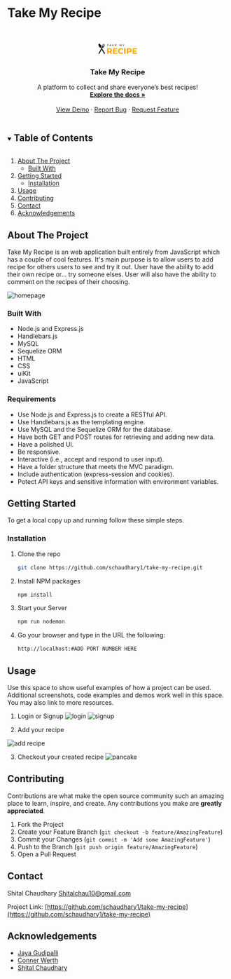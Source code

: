 # Take My Recipe

<!-- PROJECT LOGO  -->
<br />
<p align="center">
  <a href="https://github.com/schaudhary1/take-my-recipe">
    <img src="./public/images/logo.png" alt="Logo" width="100" height="">
  </a>

  <h3 align="center">Take My Recipe</h3>

  <p align="center">
    A platform to collect and share everyone’s best recipes!
    <br />
    <a href="https://github.com/schaudhary1/take-my-recipe"><strong>Explore the docs »</strong></a>
    <br />
    <br />
    <a href="https://take-my-recipe.herokuapp.com">View Demo</a>
    ·
    <a href="https://github.com/schaudhary1/take-my-recipe/issues">Report Bug</a>
    ·
    <a href="https://github.com/schaudhary1/take-my-recipe/issues">Request Feature</a>
  </p>
</p>
<!-- TABLE OF CONTENTS -->
<details open="open">
  <summary><h2 style="display: inline-block">Table of Contents</h2></summary>
  <ol>
    <li>
      <a href="#about-the-project">About The Project</a>
      <ul>
        <li><a href="#built-with">Built With</a></li>
      </ul>
    </li>
    <li>
      <a href="#getting-started">Getting Started</a>
      <ul>
        <li><a href="#installation">Installation</a></li>
      </ul>
    </li>
    <li><a href="#usage">Usage</a></li>
    <li><a href="#contributing">Contributing</a></li>
    <li><a href="#contact">Contact</a></li>
    <li><a href="#acknowledgements">Acknowledgements</a></li>
  </ol>
</details>



<!-- ABOUT THE PROJECT -->
## About The Project

Take My Recipe is an web application built entirely from JavaScript which has a couple of cool features. It's main purpose is to allow users to add recipe for others users to see and try it out. User have the ability to add their own recipe or... try someone elses. User will also have the ability to comment on the recipes of their choosing. 


![homepage](https://user-images.githubusercontent.com/39867916/135366591-7117c3e2-85a2-4240-b582-c23c49632db1.png)

### Built With

* Node.js and Express.js
* Handlebars.js
* MySQL
* Sequelize ORM
* HTML
* CSS
* uiKit
* JavaScript


### Requirements
* Use Node.js and Express.js to create a RESTful API.
* Use Handlebars.js as the templating engine.
* Use MySQL and the Sequelize ORM for the database.
* Have both GET and POST routes for retrieving and adding new data.
* Have a polished UI.
* Be responsive.
* Interactive (i.e., accept and respond to user input).
* Have a folder structure that meets the MVC paradigm.
* Include authentication (express-session and cookies).
* Potect API keys and sensitive information with environment variables.

<!-- GETTING STARTED  -->
## Getting Started

To get a local copy up and running follow these simple steps.


### Installation

1. Clone the repo
   ```sh
   git clone https://github.com/schaudhary1/take-my-recipe.git
   ```
2. Install NPM packages
   ```sh
   npm install
   ```
3. Start your Server
    ```sh 
    npm run nodemon 
    ```
4. Go your browser and type in the URL the following:
    ```sh
    http://localhost:#ADD PORT NUMBER HERE
    ```


<!-- USAGE EXAMPLES  -->
## Usage

Use this space to show useful examples of how a project can be used. Additional screenshots, code examples and demos work well in this space. You may also link to more resources.

1. Login or Signup
![login](https://user-images.githubusercontent.com/39867916/135368167-30216e9a-6d89-4aa6-8523-4a399a5bb7c0.png)
![signup](https://user-images.githubusercontent.com/39867916/135368170-a7d90f94-2b4e-453d-ac2a-90b4be281364.png)

2. Add your recipe

![add recipe](https://user-images.githubusercontent.com/39867916/135368226-b82cf74f-102f-4972-91d8-7c0b7f6c0e00.png)


3. Checkout your created recipe
![pancake](https://user-images.githubusercontent.com/39867916/135368230-1ea105a1-8311-4888-b4e3-f1f9fb67f8b4.png)

<!-- CONTRIBUTING -->
## Contributing

Contributions are what make the open source community such an amazing place to learn, inspire, and create. Any contributions you make are **greatly appreciated**.

1. Fork the Project
2. Create your Feature Branch (`git checkout -b feature/AmazingFeature`)
3. Commit your Changes (`git commit -m 'Add some AmazingFeature'`)
4. Push to the Branch (`git push origin feature/AmazingFeature`)
5. Open a Pull Request


<!-- CONTACT -->
## Contact

Shital Chaudhary
Shitalchau10@gmail.com

Project Link: [https://github.com/schaudhary1/take-my-recipe](https://github.com/schaudhary1/take-my-recipe)



<!-- ACKNOWLEDGEMENTS -->
## Acknowledgements

- [Jaya Gudipalli](https://github.com/jaya1983)
- [Conner Werth](https://github.com/Connorw2222)
- [Shital Chaudhary](https://github.com/CHAUDHARYS1)
